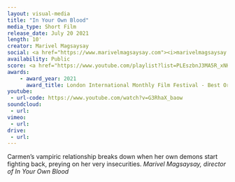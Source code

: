 ```yaml
---
layout: visual-media
title: "In Your Own Blood"
media_type: Short Film
release_date: July 20 2021
length: 10'
creator: Marivel Magsaysay
social: <a href="https://www.marivelmagsaysay.com"><i>marivelmagsaysay.com</i></a>
availability: Public
score: <a href="https://www.youtube.com/playlist?list=PLEszbnJ3MA5R_xNKoT8RynqcOiCX39J17"><i>Available Here</i></a>
awards:
    - award_year: 2021
      award_title: London International Monthly Film Festival - Best Original Score
youtube:
 - url-code: https://www.youtube.com/watch?v=G3RhaX_baow
soundcloud: 
 - url:
vimeo:
 - url:
drive:
 - url:
---
```


<span class="teaser">Carmen’s vampiric relationship breaks down when her own demons start fighting back, preying on her very insecurities.</span>
<cite>Marivel Magsaysay, director of _In Your Own Blood_</cite>
